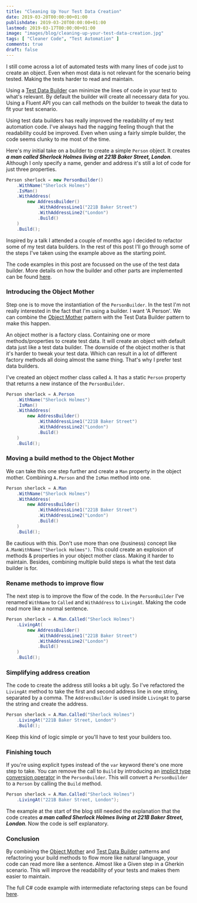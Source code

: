 ```yaml
---
title: "Cleaning Up Your Test Data Creation"
date: 2019-03-20T00:00:00+01:00
publishdate: 2019-03-20T00:00:00+01:00
lastmod: 2019-03-17T00:00:00+01:00
image: "images/blog/cleaning-up-your-test-data-creation.jpg"
tags: [ "Cleaner Code", "Test Automation" ]
comments: true
draft: false
---
```


I still come across a lot of automated tests with many lines of code just to create an object. Even when most data is not relevant for the scenario being tested. Making the tests harder to read and maintain.

Using a [Test Data Builder](http://www.natpryce.com/articles/000714.html) can minimize the lines of code in your test to what's relevant. By default the builder will create all necessary data for you. Using a Fluent API you can call methods on the builder to tweak the data to fit your test scenario.

Using test data builders has really improved the readability of my test automation code. I've always had the nagging feeling though that the readability could be improved. Even when using a fairly simple builder, the code seems clunky to me most of the time.

Here's my initial take on a builder to create a simple `Person` object. It creates _**a man called Sherlock Holmes living at 221B Baker Street, London**_. Although I only specify a name, gender and address it's still a lot of code for just three properties.

```csharp
Person sherlock = new PersonBuilder()
    .WithName("Sherlock Holmes")
    .IsMan()
    .WithAddress(
        new AddressBuilder()
            .WithAddressLine1("221B Baker Street")
            .WithAddressLine2("London")
            .Build()
    )
    .Build();
```

Inspired by a talk I attended a couple of months ago I decided to refactor some of my test data builders. In the rest of this post I'll go through some of the steps I've taken using the example above as the starting point.

The code examples in this post are focussed on the use of the test data builder. More details on how the builder and other parts are implemented can be found [here](https://github.com/ronaldbosma/blog/tree/master/examples/CleaningUpYourTestDataCreation).

### Introducing the Object Mother

Step one is to move the instantiation of the `PersonBuilder`. In the test I'm not really interested in the fact that I'm using a builder. I want 'A Person'. We can combine the [Object Mother](https://martinfowler.com/bliki/ObjectMother.html) pattern with the Test Data Builder pattern to make this happen.

An object mother is a factory class. Containing one or more methods/properties to create test data. It will create an object with default data just like a test data builder. The downside of the object mother is that it's harder to tweak your test data. Which can result in a lot of different factory methods all doing almost the same thing. That's why I prefer test data builders.

I've created an object mother class called `A`. It has a static `Person` property that returns a new instance of the `PersonBuilder`.  

```csharp
Person sherlock = A.Person
    .WithName("Sherlock Holmes")
    .IsMan()
    .WithAddress(
        new AddressBuilder()
            .WithAddressLine1("221B Baker Street")
            .WithAddressLine2("London")
            .Build()
    )
    .Build();
```

### Moving a build method to the Object Mother

We can take this one step further and create a `Man` property in the object mother. Combining `A.Person` and the `IsMan` method into one.

```csharp
Person sherlock = A.Man
    .WithName("Sherlock Holmes")
    .WithAddress(
        new AddressBuilder()
            .WithAddressLine1("221B Baker Street")
            .WithAddressLine2("London")
            .Build()
    )
    .Build();
```

Be cautious with this. Don't use more than one (business) concept like `A.ManWithName("Sherlock Holmes")`. This could create an explosion of methods & properties in your object mother class. Making it harder to maintain. Besides, combining multiple build steps is what the test data builder is for.

### Rename methods to improve flow

The next step is to improve the flow of the code. In the `PersonBuilder` I've renamed `WithName` to `Called` and `WithAddress` to `LivingAt`. Making the code read more like a normal sentence.

```csharp
Person sherlock = A.Man.Called("Sherlock Holmes")
    .LivingAt(
        new AddressBuilder()
            .WithAddressLine1("221B Baker Street")
            .WithAddressLine2("London")
            .Build()
    )
    .Build();
```

### Simplifying address creation

The code to create the address still looks a bit ugly. So I've refactored the `LivingAt` method to take the first and second address line in one string, separated by a comma. The `AddressBuilder` is used inside `LivingAt` to parse the string and create the address.  

```csharp
Person sherlock = A.Man.Called("Sherlock Holmes")
    .LivingAt("221B Baker Street, London")
    .Build();
```

Keep this kind of logic simple or you'll have to test your builders too.

### Finishing touch

If you're using explicit types instead of the `var` keyword there's one more step to take. You can remove the call to `Build` by introducing an [implicit type conversion operator](https://docs.microsoft.com/en-us/dotnet/csharp/language-reference/keywords/implicit) in the `PersonBuilder`. This will convert a `PersonBuilder` to a `Person` by calling the `Build` method.

```csharp
Person sherlock = A.Man.Called("Sherlock Holmes")
    .LivingAt("221B Baker Street, London");
```

The example at the start of the blog still needed the explanation that the code creates _**a man called Sherlock Holmes living at 221B Baker Street, London**_. Now the code is self explanatory.

### Conclusion

By combining the [Object Mother](https://martinfowler.com/bliki/ObjectMother.html) and [Test Data Builder](http://www.natpryce.com/articles/000714.html) patterns and refactoring your build methods to flow more like natural language, your code can read more like a sentence. Almost like a Given step in a Gherkin scenario. This will improve the readability of your tests and makes them easier to maintain.

The full C# code example with intermediate refactoring steps can be found [here](https://github.com/ronaldbosma/blog/tree/master/examples/CleaningUpYourTestDataCreation).